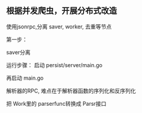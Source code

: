 ## 根据并发爬虫，开展分布式改造

使用jsonrpc,分离 saver, worker, 去重等节点

第一步：

saver分离

运行步骤：
启动 persist/server/main.go

再启动 main.go

解析器的RPC, 难点在于解析器函数的序列化和反序列化

把 Work里的 parserfunc转换成 Parsr接口
